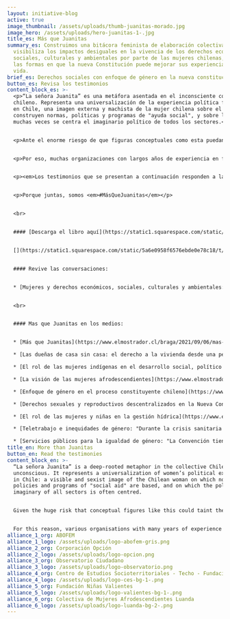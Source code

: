 ```yaml
---
layout: initiative-blog
active: true
image_thumbnail: /assets/uploads/thumb-juanitas-morado.jpg
image_hero: /assets/uploads/hero-juanitas-1-.jpg
title_es: Más que Juanitas
summary_es: Construimos una bitácora feminista de elaboración colectiva, que
  visibiliza los impactos desiguales en la vivencia de los derechos económicos,
  sociales, culturales y ambientales por parte de las mujeres chilenas, asi como
  las formas en que la nueva Constitución puede mejorar sus experiencias de
  vida.
brief_es: Derechos sociales con enfoque de género en la nueva constitución
button_es: Revisa los testimonios
content_block_es: >-
  <p>“La señora Juanita” es una metáfora asentada en el inconsciente colectivo
  chileno. Representa una universalización de la experiencia política femenina
  en Chile, una imagen externa y machista de la mujer chilena sobre el que se
  construyen normas, políticas y programas de "ayuda social", y sobre la que
  muchas veces se centra el imaginario político de todos los sectores.</p>


  <p>Ante el enorme riesgo de que figuras conceptuales como esta puedan teñir el debate constitucional sobre los derechos económicos, sociales, culturales y ambientales (DESCA), abordar este debate desde una perspectiva que integre el enfoque de género, la constitución y los DESCA ofrece una oportunidad y un espacio transformativo para tratar los problemas endémicos de injusticia social y económica que afectan a las mujeres y diversidades en Chile, con miras a la construcción del nuevo texto constitucional.</p>


  <p>Por eso, muchas organizaciones con largos años de experiencia en feminismos o derechos sociales, se han sumado al Distrito Global para compartir relatos de mujeres en Chile, con el objetivo de identificar los elementos clave para transversalizar el enfoque de género en todos los derechos sociales, contribuyendo así a  la transformación de las formas en que se entienden y protegen estos derechos.</p>


  <p><em>Los testimonios que se presentan a continuación responden a la pregunta: ¿Cómo la nueva Constitución puede cambiar las experiencias de vida de las mujeres en Chile?</em></p>


  <p>Porque juntas, somos <em>#MásQueJuanitas</em></p>


  <br>


  #### [Descarga el libro aquí](https://static1.squarespace.com/static/5a6e0958f6576ebde0e78c18/t/61bb25f3f22f076f2f930e19/1639654920501/Mas_Que_Juanitas_vfinal.pdf)


  [](https://static1.squarespace.com/static/5a6e0958f6576ebde0e78c18/t/61bb25f3f22f076f2f930e19/1639654920501/Mas_Que_Juanitas_vfinal.pdf)<br>


  #### Revive las conversaciones:


  * [Mujeres y derechos económicos, sociales, culturales y ambientales: Miradas desde la interseccionalidad](https://distritoglobal.org/publicaciones/mujeres-y-desca-miradas-desde-la-interseccionalidad.html)


  <br>


  #### Mas que Juanitas en los medios:


  * [Más que Juanitas](https://www.elmostrador.cl/braga/2021/09/06/mas-que-juanitas/)

  * [Las dueñas de casa sin casa: el derecho a la vivienda desde una perspectiva de género](https://www.elmostrador.cl/braga/2021/09/27/las-duenas-de-casa-sin-casa-el-derecho-a-la-vivienda-desde-una-perspectiva-de-genero/)

  * [El rol de las mujeres indígenas en el desarrollo social, político y cultural de sus pueblos y en la construcción de un nuevo Chile](https://www.elmostrador.cl/braga/2021/10/12/el-rol-de-las-mujeres-indigenas-en-el-desarrollo-social-politico-y-cultural-de-sus-pueblos-y-en-la-construccion-de-un-nuevo-chile/)

  * [La visión de las mujeres afrodescendientes](https://www.elmostrador.cl/braga/2021/10/18/la-vision-de-las-mujeres-afrodescendientes/)

  * [Enfoque de género en el proceso constituyente chileno](https://www.rimisp.org/noticia/enfoque-de-genero-en-el-proceso-constituyente-chileno/)

  * [Derechos sexuales y reproductivos descentralizados en la Nueva Constitución](https://www.elmostrador.cl/braga/2021/11/01/derechos-sexuales-y-reproductivos-descentralizados-en-la-nueva-constitucion/)

  * [El rol de las mujeres y niñas en la gestión hídrica](https://www.elmostrador.cl/braga/2021/11/04/el-rol-de-las-mujeres-y-ninas-en-la-gestion-hidrica/)

  * [Teletrabajo e inequidades de género: "Durante la crisis sanitaria no ha sido voluntario ni gradual, esto ha traído una sobre exigencia a las mujeres"](https://www.elmostrador.cl/braga/2021/11/10/teletrabajo-e-inequidades-de-genero-en-el-contexto-de-la-crisis-sanitaria-no-ha-sido-voluntario-ni-gradual-lo-que-ha-traido-aparejado-una-sobre-exigencia-a-las-mujeres/)

  * [Servicios públicos para la igualdad de género: "La Convención tiene la capacidad de transformar las condiciones de vida de las mujeres"](https://www.elmostrador.cl/braga/2022/01/20/servicios-publicos-para-la-igualdad-de-genero-la-convencion-tiene-la-capacidad-de-transformar-las-condiciones-de-vida-de-las-mujeres/)
title_en: More than Juanitas
button_en: Read the testimonies
content_block_en: >-
  “La señora Juanita” is a deep-rooted metaphor in the collective Chilean
  unconscious. It represents a universalization of women’s political experience
  in Chile: a visible and sexist image of the Chilean woman on which norms,
  policies and programs of "social aid" are based, and on which the political
  imaginary of all sectors is often centred.


  Given the huge risk that conceptual figures like this could taint the constitutional debate, addressing this issue from a perspective that integrates gender, the constitution and ESCE offers an opportunity and a transformative space to deal with the endemic problems of social and economic injustice that affect women and a wide range of people in Chile, with a view to creating a constitutional text with a gender focus.


  For this reason, various organisations with many years of experience in feminism or social rights have joined Distrito Global to share stories from Chilean women about how the new Constitution can change their life experiences. With their help, this initiative aims to identify the key elements to making the gender approach universal when it comes to all social rights, to help transform the ways in which these rights are understood and protected.
alliance_1_org: ABOFEM
alliance_1_logo: /assets/uploads/logo-abofem-gris.png
alliance_2_org: Corporación Opción
alliance_2_logo: /assets/uploads/logo-opcion.png
alliance_3_org: Observatorio Ciudadano
alliance_3_logo: /assets/uploads/logo-observatorio.png
alliance_4_org: Centro de Estudios Socioterritoriales - Techo - Fundación Vivienda
alliance_4_logo: /assets/uploads/logo-ces-bg-1-.png
alliance_5_org: Fundación Niñas Valientes
alliance_5_logo: /assets/uploads/logo-valientes-bg-1-.png
alliance_6_org: Colectiva de Mujeres Afrodescendientes Luanda
alliance_6_logo: /assets/uploads/logo-luanda-bg-2-.png
---
```

